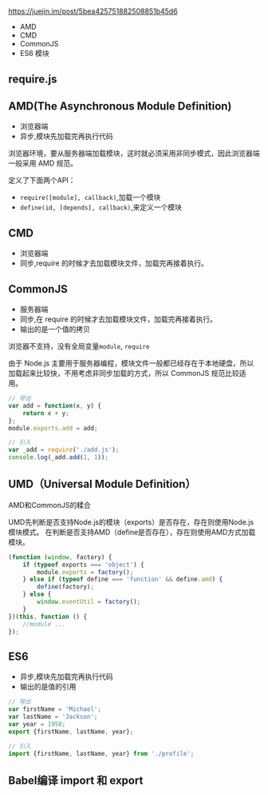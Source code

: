 #

<https://juejin.im/post/5bea425751882508851b45d6>

- AMD
- CMD
- CommonJS
- ES6 模块

## require.js

## AMD(The Asynchronous Module Definition)

- 浏览器端
- 异步,模块先加载完再执行代码

浏览器环境，要从服务器端加载模块，这时就必须采用非同步模式，因此浏览器端一般采用 AMD 规范。

定义了下面两个API：

- `require([module], callback)`,加载一个模块
- `define(id, [depends], callback)`,来定义一个模块

## CMD

- 浏览器端
- 同步,require 的时候才去加载模块文件，加载完再接着执行。

## CommonJS

- 服务器端
- 同步,在 require 的时候才去加载模块文件，加载完再接着执行。
- 输出的是一个值的拷贝

浏览器不支持，没有全局变量`module`, `require`

由于 Node.js 主要用于服务器编程，模块文件一般都已经存在于本地硬盘，所以加载起来比较快，不用考虑非同步加载的方式，所以 CommonJS 规范比较适用。

```js
// 导出
var add = function(x, y) {
    return x + y;
};
module.exports.add = add;

// 引入
var _add = require('./add.js');
console.log(_add.add(1, 1));
```

## UMD（Universal Module Definition）

AMD和CommonJS的糅合

UMD先判断是否支持Node.js的模块（exports）是否存在，存在则使用Node.js模块模式。
在判断是否支持AMD（define是否存在），存在则使用AMD方式加载模块。

```js
(function (window, factory) {
    if (typeof exports === 'object') {
        module.exports = factory();
    } else if (typeof define === 'function' && define.amd) {
        define(factory);
    } else {
        window.eventUtil = factory();
    }
})(this, function () {
    //module ...
});
```

## ES6

- 异步,模块先加载完再执行代码
- 输出的是值的引用

```js
// 导出
var firstName = 'Michael';
var lastName = 'Jackson';
var year = 1958;
export {firstName, lastName, year};

// 引入
import {firstName, lastName, year} from './profile';
```

## Babel编译 import 和 export
